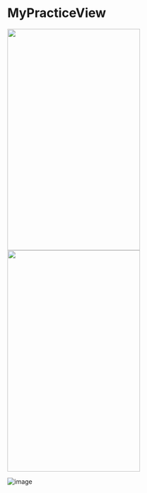 # MyPracticeView
<img width="300" height="500" src="https://github.com/maoqitian/MyPracticeView/raw/master/mypng/taiji.png"/>
<img width="300" height="500" src="https://github.com/maoqitian/MyPracticeView/raw/master/mypng/spider.png"/>

![image](https://github.com/maoqitian/MyPracticeView/raw/master/mypng/search.gif)